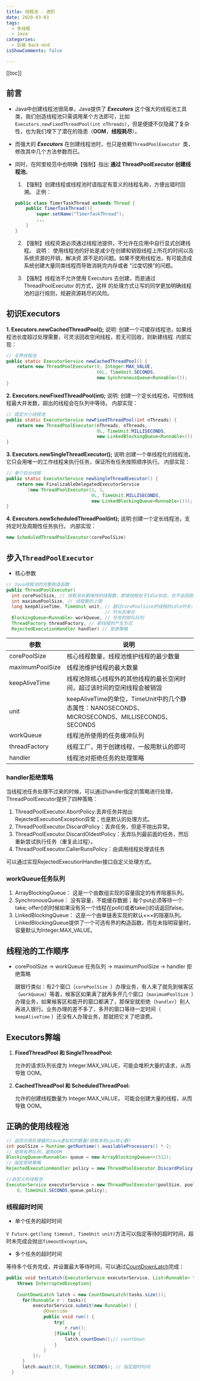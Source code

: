 ```yaml
---
title: 线程池 - 进阶
date: 2020-03-03
tags:
  - 多线程
  - Java
categories:
  - 后端 Back-end
isShowComments: false

---
```


<Boxx/>

[[toc]]

## 前言

-  Java中创建线程池很简单，Java提供了 ***Executors*** 这个强大的线程池工具类，我们创造线程池只需调用某个方法即可，比如`Executors.newFixedThreadPool(int nThreads)`，但是便捷不仅隐藏了复杂性，也为我们埋下了潜在的隐患（**OOM**，**线程耗尽**）。
  
-  而强大的 ***Executors*** 在创建线程池时，也只是依赖`ThreadPoolExecutor `类，修改其中几个方法参数而已。
  
- 同时，在阿里规范中也明确【强制】指出 **通过 ThreadPoolExecutor  创建线程池**。

  1.  【强制】创建线程或线程池时请指定有意义的线程名称，方便出错时回溯。
     正例： 

     ```java
     public class TimerTaskThread extends Thread {
         public TimerTaskThread(){
             super.setName("TimerTaskThread"); 
             ...
         }
     }
     ```

  2.  【强制】线程资源必须通过线程池提供，不允许在应用中自行显式创建线程。
     说明： 使用线程池的好处是减少在创建和销毁线程上所花的时间以及系统资源的开销，解决资
     源不足的问题。如果不使用线程池，有可能造成系统创建大量同类线程而导致消耗完内存或者
     “过度切换”的问题。 

  3.  【强制】线程池不允许使用 Executors 去创建，而是通过 ThreadPoolExecutor 的方式，这样
     的处理方式让写的同学更加明确线程池的运行规则，规避资源耗尽的风险。 

## 初识Executors

**1. Executors.newCachedThreadPool();**
说明: 创建一个可缓存线程池，如果线程池长度超过处理需要，可灵活回收空闲线程，若无可回收，则新建线程.
内部实现：

```java
// 无界线程池
public static ExecutorService newCachedThreadPool() {
    return new ThreadPoolExecutor(0, Integer.MAX_VALUE,
                                  60L, TimeUnit.SECONDS,
                                  new SynchronousQueue<Runnable>());
}
```

**2. Executors.newFixedThreadPool(int);**
说明: 创建一个定长线程池，可控制线程最大并发数，超出的线程会在队列中等待。
内部实现：

```java
// 固定大小线程池
public static ExecutorService newFixedThreadPool(int nThreads) {
    return new ThreadPoolExecutor(nThreads, nThreads,
                                  0L, TimeUnit.MILLISECONDS,
                                  new LinkedBlockingQueue<Runnable>());
}
```

**3. Executors.newSingleThreadExecutor();**
说明:创建一个单线程化的线程池，它只会用唯一的工作线程来执行任务，保证所有任务按照顺序执行。
内部实现：

```java
// 单个后台线程
public static ExecutorService newSingleThreadExecutor() {
    return new FinalizableDelegatedExecutorService
        (new ThreadPoolExecutor(1, 1,
                                0L, TimeUnit.MILLISECONDS,
                                new LinkedBlockingQueue<Runnable>()));
}
```

**4. Executors.newScheduledThreadPool(int);**
说明:创建一个定长线程池，支持定时及周期性任务执行。
内部实现：

```java
new ScheduledThreadPoolExecutor(corePoolSize)
```

##  步入`ThreadPoolExecutor `

- 核心参数

```java
// Java线程池的完整构造函数
public ThreadPoolExecutor(
  int corePoolSize, // 线程池长期维持的线程数，即使线程处于Idle状态，也不会回收。
  int maximumPoolSize, // 线程数的上限
  long keepAliveTime, TimeUnit unit, // 超过corePoolSize的线程的idle时长，
                                     // 时长的单位
  BlockingQueue<Runnable> workQueue, // 任务的排队队列
  ThreadFactory threadFactory, // 新线程的产生方式
  RejectedExecutionHandler handler) // 拒绝策略
```

| 参数            | 说明                                                         |
| --------------- | ------------------------------------------------------------ |
| corePoolSize    | 核心线程数量，线程池维护线程的最少数量                       |
| maximumPoolSize | 线程池维护线程的最大数量                                     |
| keepAliveTime   | 线程池除核心线程外的其他线程的最长空闲时间，超过该时间的空闲线程会被销毁 |
| unit            | keepAliveTime的单位，TimeUnit中的几个静态属性：NANOSECONDS、MICROSECONDS、MILLISECONDS、SECONDS |
| workQueue       | 线程池所使用的任务缓冲队列                                   |
| threadFactory   | 线程工厂，用于创建线程，一般用默认的即可                     |
| handler         | 线程池对拒绝任务的处理策略                                   |

### handler拒绝策略

当线程池任务处理不过来的时候，可以通过handler指定的策略进行处理，ThreadPoolExecutor提供了四种策略：

1. ThreadPoolExecutor.AbortPolicy:丢弃任务并抛出RejectedExecutionException异常；也是默认的处理方式。
2. ThreadPoolExecutor.DiscardPolicy：丢弃任务，但是不抛出异常。
3. ThreadPoolExecutor.DiscardOldestPolicy：丢弃队列最前面的任务，然后重新尝试执行任务（重复此过程）。
4. ThreadPoolExecutor.CallerRunsPolicy：由调用线程处理该任务

可以通过实现RejectedExecutionHandler接口自定义处理方式。

### workQueue任务队列

1. ArrayBlockingQueue： 这是一个由数组实现的容量固定的有界阻塞队列。
2. SynchronousQueue： 没有容量，不能缓存数据；每个put必须等待一个take; offer()的时候如果没有另一个线程在poll()或者take()的话返回false。
3. LinkedBlockingQueue： 这是一个由单链表实现的默认×××的阻塞队列。LinkedBlockingQueue提供了一个可选有界的构造函数，而在未指明容量时，容量默认为Integer.MAX_VALUE。 

## 线程池的工作顺序

- corePoolSize ->  workQueue 任务队列 -> maximumPoolSize -> handler 拒绝策略 

  跟银行类似：有2个窗口（`corePoolSize `）办理业务，有人来了就先到候客区（` workQueue `）等着，候客区如果满了就再多开几个窗口（`maximumPoolSize `）办理业务，如果候客区和能开的窗口都满了，那保安就拒绝（` handler `）别人再进入银行。业务办理的差不多了，多开的窗口等待一定时间（` keepAliveTime` ）还没有人办理业务，那就把它关了吧浪费。

## Executors弊端

1. **FixedThreadPool 和 SingleThreadPool:**
   
   允许的请求队列长度为 Integer.MAX_VALUE，可能会堆积大量的请求，从而导致 OOM。
   
2. **CachedThreadPool 和 ScheduledThreadPool:**

   允许的创建线程数量为 Integer.MAX_VALUE， 可能会创建大量的线程，从而导致 OOM。 

## 正确的使用线程池

```java
// 返回可用处理器的Java虚拟机的数量(获取本机cpu核心数)
int poolSize = Runtime.getRuntime().availableProcessors() * 2;
// 使用有界队列，避免OOM
BlockingQueue<Runnable> queue = new ArrayBlockingQueue<>(512);
// 指定拒绝策略
RejectedExecutionHandler policy = new ThreadPoolExecutor.DiscardPolicy();

//自定义的线程池
ExecutorService executorService = new ThreadPoolExecutor(poolSize, poolSize,
    0, TimeUnit.SECONDS,queue,policy);
```

### 线程超时时间

- 单个任务的超时时间

`V Future.get(long timeout, TimeUnit unit)`方法可以指定等待的超时时间，超时未完成会抛出`TimeoutException`。

- 多个任务的超时时间

等待多个任务完成，并设置最大等待时间，可以通过[CountDownLatch](https://docs.oracle.com/javase/7/docs/api/java/util/concurrent/CountDownLatch.html)完成：

```java
public void testLatch(ExecutorService executorService, List<Runnable> tasks) 
    throws InterruptedException{
      
    CountDownLatch latch = new CountDownLatch(tasks.size());
      for(Runnable r : tasks){
          executorService.submit(new Runnable() {
              @Override
              public void run() {
                  try{
                      r.run();
                  }finally {
                      latch.countDown();// countDown
                  }
              }
          });
      }
      latch.await(10, TimeUnit.SECONDS); // 指定超时时间
  }
```

